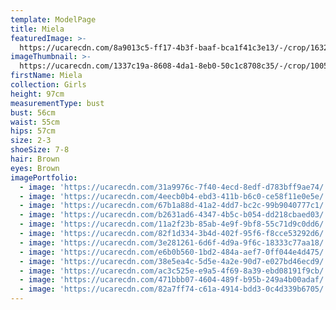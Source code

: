 ```yaml
---
template: ModelPage
title: Miela
featuredImage: >-
  https://ucarecdn.com/8a9013c5-ff17-4b3f-baaf-bca1f41c3e13/-/crop/1632x853/0,644/-/preview/
imageThumbnail: >-
  https://ucarecdn.com/1337c19a-8608-4da1-8eb0-50c1c8708c35/-/crop/1005x1121/55,0/-/preview/
firstName: Miela
collection: Girls
height: 97cm
measurementType: bust
bust: 56cm
waist: 55cm
hips: 57cm
size: 2-3
shoeSize: 7-8
hair: Brown
eyes: Brown
imagePortfolio:
  - image: 'https://ucarecdn.com/31a9976c-7f40-4ecd-8edf-d783bff9ae74/'
  - image: 'https://ucarecdn.com/4eecb0b4-ebd3-411b-b6c0-ce58f11e0e5e/'
  - image: 'https://ucarecdn.com/67b1a88d-41a2-4dd7-bc2c-99b9040777c1/'
  - image: 'https://ucarecdn.com/b2631ad6-4347-4b5c-b054-dd218cbaed03/'
  - image: 'https://ucarecdn.com/11a2f23b-85ab-4e9f-9bf8-55c71d9c0dd6/'
  - image: 'https://ucarecdn.com/82f1d334-3b4d-402f-95f6-f8cce53292d6/'
  - image: 'https://ucarecdn.com/3e281261-6d6f-4d9a-9f6c-18333c77aa18/'
  - image: 'https://ucarecdn.com/e6b0b560-1bd2-484a-aef7-0ff044e4d475/'
  - image: 'https://ucarecdn.com/38e5ea4c-5d5e-4a2e-90d7-e027bd46ecd9/'
  - image: 'https://ucarecdn.com/ac3c525e-e9a5-4f69-8a39-ebd08191f9cb/'
  - image: 'https://ucarecdn.com/471bbb07-4604-489f-b95b-249a4b00adaf/'
  - image: 'https://ucarecdn.com/82a7ff74-c61a-4914-bdd3-0c4d339b6705/'
---
```


